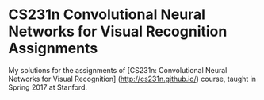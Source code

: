 # CS231n Convolutional Neural Networks for Visual Recognition Assignments
My solutions for the assignments of [CS231n: Convolutional Neural Networks for Visual Recognition] (http://cs231n.github.io/) course, taught in Spring 2017 at Stanford.
